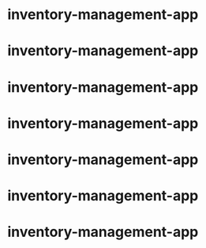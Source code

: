 # inventory-management-app
# inventory-management-app
# inventory-management-app
# inventory-management-app
# inventory-management-app
# inventory-management-app
# inventory-management-app
